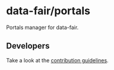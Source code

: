 # data-fair/portals

Portals manager for data-fair.

## Developers

Take a look at the [contribution guidelines](./CONTRIBUTING.md).